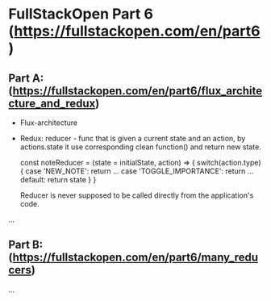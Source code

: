 # FullStackOpen Part 6 (https://fullstackopen.com/en/part6)

## Part A: (https://fullstackopen.com/en/part6/flux_architecture_and_redux)

  - Flux-architecture
  - Redux:
    reducer - func that is given a current state and an action, by actions.state it use  corresponding clean function() and return new state.
    
      const noteReducer = (state = initialState, action) => {
        switch(action.type) {
          case 'NEW_NOTE':
            return ...
          case 'TOGGLE_IMPORTANCE':
            return ...
          default:
            return state
        }
      }

    Reducer is never supposed to be called directly from the application's code.

  ...


## Part B: (https://fullstackopen.com/en/part6/many_reducers)

  ...